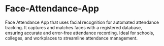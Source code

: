 # Face-Attendance-App
Face Attendance App that uses facial recognition for automated attendance tracking. It captures and matches faces with a registered database, ensuring accurate and error-free attendance recording. Ideal for schools, colleges, and workplaces to streamline attendance management.
